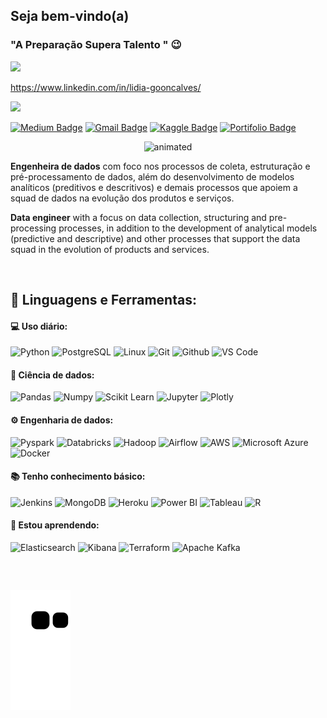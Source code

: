 ## Seja bem-vindo(a)



### "A Preparação Supera Talento " 😉


<div> 
  
 
  
 <a href="https://www.linkedin.com/in/lidia-gooncalves/" target="_blank"><img src="https://img.shields.io/badge/-LinkedIn-%230077B5?style=for-the-badge&logo=linkedin&logoColor=white" target="_blank"></a>  
  
  
  
  
</div>


https://www.linkedin.com/in/lidia-gooncalves/




 <a href="https://www.linkedin.com/in/lidia-gooncalves-45875016a" target="_blank"><img src="https://img.shields.io/badge/-LinkedIn-%230077B5?style=for-the-badge&logo=linkedin&logoColor=white" target="_blank"></a>  





[![Medium Badge](https://img.shields.io/badge/-Medium-black?style=flat-square&logo=Medium&logoColor=white&link=https://medium.com/@KarinneCristina)](https://medium.com/@KarinneCristina)
[![Gmail Badge](https://img.shields.io/badge/-Gmail-red?style=flat-square&logo=Gmail&logoColor=white&link=karinnecristinapereira@gmail.com)](karinnecristinapereira@gmail.com)
[![Kaggle Badge](https://img.shields.io/badge/-kaggle-blue?style=flat-square&logo=kaggle&logoColor=white&link=https://www.kaggle.com/karinne)](https://www.kaggle.com/karinne)
[![Portifolio Badge](https://img.shields.io/badge/-Portfolio-green?style=flat-square&logo=Portfolio&logoColor=white&link=https://karinneristina.glitch.me/)](https://karinneristina.glitch.me/)

<p align="center">
  <img src="https://github.com/karinnecristina/karinnecristina/blob/master/Banner.gif" alt="animated" />
</p>

**Engenheira de dados** com foco nos processos de coleta, estruturação e pré-processamento de dados, além do desenvolvimento de modelos analíticos (preditivos e descritivos) e demais processos que apoiem a squad de dados na evolução dos produtos e serviços.

**Data engineer** with a focus on data collection, structuring and pre-processing processes, in addition to the development of analytical models (predictive and descriptive) and other processes that support the data squad in the evolution of products and services.

<br>

 ## 🚀 **Linguagens e Ferramentas:**

 #### 💻 Uso diário:
 ![Python](https://img.shields.io/badge/-Python-black?style=flat-square&logo=Python)
 ![PostgreSQL](https://img.shields.io/badge/-PostgreSQL-black?style=flat-square&logo=PostgreSQL)
 ![Linux](https://img.shields.io/badge/-Linux-black?style=flat-square&logo=Linux)
 ![Git](https://img.shields.io/badge/-Git-black?style=flat-square&logo=Git)
 ![Github](https://img.shields.io/badge/-Github-black?style=flat-square&logo=Github)
 ![VS Code](https://img.shields.io/badge/-VS%20Code-black?style=flat-square&logo=visual-studio-code)
 
 #### 🎲 Ciência de dados:
 ![Pandas](https://img.shields.io/badge/-Pandas-black?style=flat-square&logo=Pandas)
 ![Numpy](https://img.shields.io/badge/-Numpy-black?style=flat-square&logo=Numpy)
 ![Scikit Learn](https://img.shields.io/badge/-Scikit%20Learn-black?style=flat-square&logo=scikit-learn)
 ![Jupyter](https://img.shields.io/badge/-Jupyter-black?style=flat-square&logo=Jupyter)
 ![Plotly](https://img.shields.io/badge/-Plotly-black?style=flat-square&logo=Plotly)

 #### ⚙️ Engenharia de dados:
 ![Pyspark](https://img.shields.io/badge/-Pyspark-black?style=flat-square&logo=Apache-Spark)
 ![Databricks](https://img.shields.io/badge/-Databricks-black?style=flat-square&logo=Databricks)
 ![Hadoop](https://img.shields.io/badge/-Hadoop-black?style=flat-square&logo=Apache-Hadoop)
 ![Airflow](https://img.shields.io/badge/-Airflow-black?style=flat-square&logo=Apache-Airflow)
 ![AWS](https://img.shields.io/badge/-AWS-black?style=flat-square&logo=Amazon-AWS)
 ![Microsoft Azure](https://img.shields.io/badge/-Azure-black?style=flat-square&logo=Microsoft-Azure)
 ![Docker](https://img.shields.io/badge/-Docker-black?style=flat-square&logo=Docker)
 
 #### 📚 Tenho conhecimento básico:
 ![Jenkins](https://img.shields.io/badge/-Jenkins-black?style=flat-square&logo=Jenkins)
 ![MongoDB](https://img.shields.io/badge/-MongoDB-black?style=plastic&logo=Mongodb)
 ![Heroku](https://img.shields.io/badge/-Heroku-black?style=plastic&logo=Heroku)
 ![Power BI](https://img.shields.io/badge/-Power%20BI-black?style=plastic&logo=Power-BI)
 ![Tableau](https://img.shields.io/badge/-Tableau-black?style=plastic&logo=Tableau)
 ![R](https://img.shields.io/badge/-R-black?style=flat-square&logo=R)
 
 #### 🌱 Estou aprendendo:
 ![Elasticsearch](https://img.shields.io/badge/Elasticsearch-black?style=flat-square&logo=Elasticsearch)
 ![Kibana](https://img.shields.io/badge/Kibana-black?style=flat-square&logo=Kibana)
 ![Terraform](https://img.shields.io/badge/-Terraform-black?style=flat-square&logo=Terraform)
 ![ Apache Kafka](https://img.shields.io/badge/-Apache%20Kafka-black?style=flat-square&logo=Apache-Kafka)
 
 
 <br>


  ##

 
  ![Snake animation](https://github.com/rafaballerini/rafaballerini/blob/output/github-contribution-grid-snake.svg)
 
</div>




